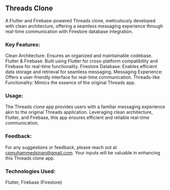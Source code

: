 ## Threads Clone

A Flutter and Firebase-powered Threads clone, meticulously developed with clean architecture, offering a seamless messaging experience through real-time communication with Firestore database integration.

### Key Features:

Clean Architecture: Ensures an organized and maintainable codebase.
Flutter & Firebase: Built using Flutter for cross-platform compatibility and Firebase for real-time functionality.
Firestore Database: Enables efficient data storage and retrieval for seamless messaging.
Messaging Experience: Offers a user-friendly interface for real-time communication.
Threads-like Functionality: Mimics the essence of the original Threads app.

### Usage:
The Threads clone app provides users with a familiar messaging experience akin to the original Threads application. Leveraging clean architecture, Flutter, and Firebase, this app ensures efficient and reliable real-time communication.

### Feedback:
For any suggestions or feedback, please reach out at cpmuhammedsinan@gmail.com. Your inputs will be valuable in enhancing this Threads clone app.

### Technologies Used:
Flutter, Firebase (Firestore)
